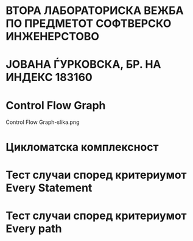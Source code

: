 # ВТОРА ЛАБОРАТОРИСКА ВЕЖБА ПО ПРЕДМЕТОТ СОФТВЕРСКО ИНЖЕНЕРСТОВО
# ЈОВАНА ЃУРКОВСКА, БР. НА ИНДЕКС 183160
# Control Flow Graph
Control Flow Graph-slika.png
# Цикломатска комплексност
# Тест случаи според критериумот Every Statement
# Тест случаи според критериумот Every path
